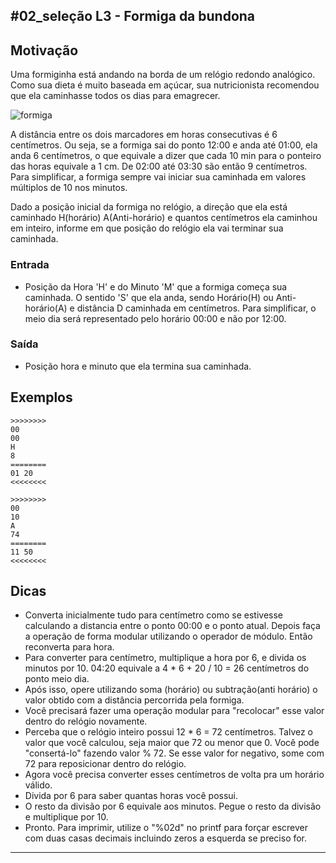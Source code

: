 ## #02_seleção L3 - Formiga da bundona


## Motivação

Uma formiginha está andando na borda de um relógio redondo analógico. Como sua dieta é muito baseada em açúcar, sua nutricionista recomendou que ela caminhasse todos os dias para
emagrecer.

![formiga](__capa.jpg)

A distância entre os dois marcadores em horas consecutivas é 6 centímetros. Ou seja, se a formiga sai do ponto 12:00 e anda até 01:00, ela anda 6 centímetros, o que equivale a dizer que cada 10 min para o ponteiro das horas equivale a 1 cm. De 02:00 até 03:30 são então 9 centímetros. Para simplificar, a formiga sempre vai iniciar sua caminhada em valores múltiplos de 10 nos minutos.

Dado a posição inicial da formiga no relógio, a direção que ela está caminhado H(horário) A(Anti-horário) e quantos centímetros ela caminhou em inteiro, informe em que posição do relógio ela vai terminar sua caminhada.

### Entrada

- Posição da Hora 'H' e do Minuto 'M' que a formiga começa sua caminhada. O sentido 'S' que ela anda, sendo Horário(H) ou Anti-horário(A) e distância D caminhada em centímetros. Para simplificar, o meio dia será representado pelo horário 00:00 e não por 12:00.

### Saída

- Posição hora e minuto que ela termina sua caminhada.

## Exemplos

```
>>>>>>>>
00
00
H
8
========
01 20
<<<<<<<<

>>>>>>>>
00
10
A
74
========
11 50
<<<<<<<<
```



## Dicas

* Converta inicialmente tudo para centímetro como se estivesse calculando a distancia entre o ponto 00:00 e o ponto atual. Depois faça a operação de forma modular utilizando o operador de módulo. Então reconverta para hora.
* Para converter para centímetro, multiplique a hora por 6, e divida os minutos por 10. 04:20 equivale a 4 \* 6 + 20 / 10 = 26 centímetros do ponto meio dia.
* Após isso, opere utilizando soma (horário) ou subtração(anti horário) o valor obtido com a distância percorrida pela formiga.
* Você precisará fazer uma operação modular para "recolocar" esse valor dentro do relógio novamente.
* Perceba que o relógio inteiro possui 12 \* 6 = 72 centímetros. Talvez o valor que você calculou, seja maior que 72 ou menor que 0. Você pode "consertá-lo" fazendo valor % 72. Se esse valor for negativo, some com 72 para reposicionar dentro do relógio. 
* Agora você precisa converter esses centímetros de volta pra um horário válido.
* Divida por 6 para saber quantas horas você possui.
* O resto da divisão por 6 equivale aos minutos. Pegue o resto da divisão e multiplique por 10. 
* Pronto. Para imprimir, utilize o "%02d" no printf para forçar escrever com duas casas decimais incluindo zeros a esquerda se preciso for.
---
